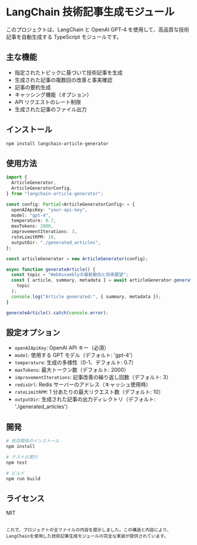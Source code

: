 # LangChain 技術記事生成モジュール

このプロジェクトは、LangChain と OpenAI GPT-4 を使用して、高品質な技術記事を自動生成する TypeScript モジュールです。

## 主な機能

- 指定されたトピックに基づいて技術記事を生成
- 生成された記事の複数回の改善と事実確認
- 記事の要約生成
- キャッシング機能（オプション）
- API リクエストのレート制限
- 生成された記事のファイル出力

## インストール

```bash
npm install langchain-article-generator
```

## 使用方法

```typescript
import {
  ArticleGenerator,
  ArticleGeneratorConfig,
} from "langchain-article-generator";

const config: Partial<ArticleGeneratorConfig> = {
  openAIApiKey: "your-api-key",
  model: "gpt-4",
  temperature: 0.7,
  maxTokens: 2000,
  improvementIterations: 3,
  rateLimitRPM: 10,
  outputDir: "./generated_articles",
};

const articleGenerator = new ArticleGenerator(config);

async function generateArticle() {
  const topic = "WebAssemblyの最新動向と将来展望";
  const { article, summary, metadata } = await articleGenerator.generateArticle(
    topic
  );
  console.log("Article generated:", { summary, metadata });
}

generateArticle().catch(console.error);
```

## 設定オプション

- `openAIApiKey`: OpenAI API キー（必須）
- `model`: 使用する GPT モデル（デフォルト: 'gpt-4'）
- `temperature`: 生成の多様性（0-1、デフォルト: 0.7）
- `maxTokens`: 最大トークン数（デフォルト: 2000）
- `improvementIterations`: 記事改善の繰り返し回数（デフォルト: 3）
- `redisUrl`: Redis サーバーのアドレス（キャッシュ使用時）
- `rateLimitRPM`: 1 分あたりの最大リクエスト数（デフォルト: 10）
- `outputDir`: 生成された記事の出力ディレクトリ（デフォルト: './generated_articles'）

## 開発

```bash
# 依存関係のインストール
npm install

# テストの実行
npm test

# ビルド
npm run build
```

## ライセンス

MIT

```

これで、プロジェクトの全ファイルの内容を提示しました。この構造と内容により、LangChainを使用した技術記事生成モジュールの完全な実装が提供されています。

```
